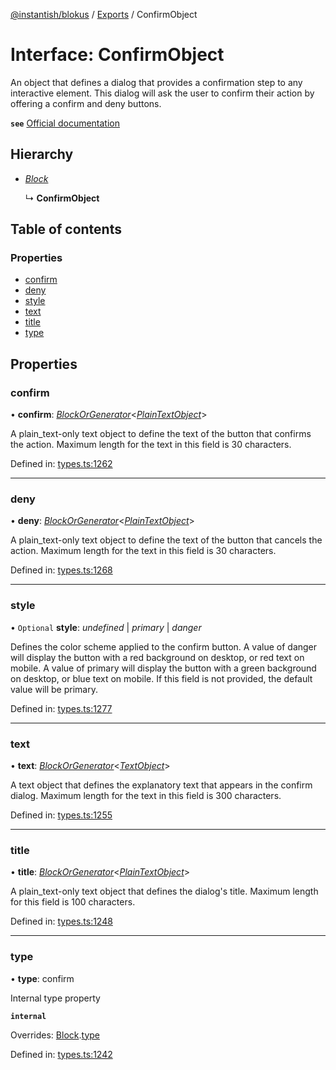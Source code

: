 [@instantish/blokus](../README.md) / [Exports](../modules.md) / ConfirmObject

# Interface: ConfirmObject

An object that defines a dialog that provides a confirmation step to any
interactive element. This dialog will ask the user to confirm their action
by offering a confirm and deny buttons.

**`see`** [Official documentation](https://api.slack.com/reference/block-kit/composition-objects#confirm)

## Hierarchy

* [*Block*](block.md)

  ↳ **ConfirmObject**

## Table of contents

### Properties

- [confirm](confirmobject.md#confirm)
- [deny](confirmobject.md#deny)
- [style](confirmobject.md#style)
- [text](confirmobject.md#text)
- [title](confirmobject.md#title)
- [type](confirmobject.md#type)

## Properties

### confirm

• **confirm**: [*BlockOrGenerator*](../modules.md#blockorgenerator)<[*PlainTextObject*](plaintextobject.md)\>

A plain_text-only text object to define the text of the button that
confirms the action. Maximum length for the text in this field is 30
characters.

Defined in: [types.ts:1262](https://github.com/instantish/blokus/blob/8b8e846/src/types.ts#L1262)

___

### deny

• **deny**: [*BlockOrGenerator*](../modules.md#blockorgenerator)<[*PlainTextObject*](plaintextobject.md)\>

A plain_text-only text object to define the text of the button that cancels
the action. Maximum length for the text in this field is 30 characters.

Defined in: [types.ts:1268](https://github.com/instantish/blokus/blob/8b8e846/src/types.ts#L1268)

___

### style

• `Optional` **style**: *undefined* \| *primary* \| *danger*

Defines the color scheme applied to the confirm button. A value of danger
will display the button with a red background on desktop, or red text on
mobile. A value of primary will display the button with a green background
on desktop, or blue text on mobile. If this field is not provided, the
default value will be primary.

Defined in: [types.ts:1277](https://github.com/instantish/blokus/blob/8b8e846/src/types.ts#L1277)

___

### text

• **text**: [*BlockOrGenerator*](../modules.md#blockorgenerator)<[*TextObject*](../modules.md#textobject)\>

A text object that defines the explanatory text that appears in the
confirm dialog. Maximum length for the text in this field is 300
characters.

Defined in: [types.ts:1255](https://github.com/instantish/blokus/blob/8b8e846/src/types.ts#L1255)

___

### title

• **title**: [*BlockOrGenerator*](../modules.md#blockorgenerator)<[*PlainTextObject*](plaintextobject.md)\>

A plain_text-only text object that defines the dialog's title. Maximum
length for this field is 100 characters.

Defined in: [types.ts:1248](https://github.com/instantish/blokus/blob/8b8e846/src/types.ts#L1248)

___

### type

• **type**: confirm

Internal type property

**`internal`** 

Overrides: [Block](block.md).[type](block.md#type)

Defined in: [types.ts:1242](https://github.com/instantish/blokus/blob/8b8e846/src/types.ts#L1242)
